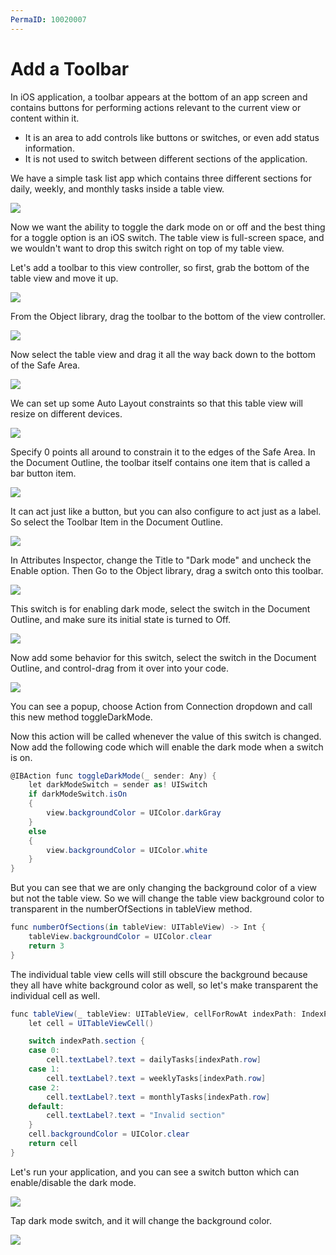 ```yaml
---
PermaID: 10020007
---
```


# Add a Toolbar

In iOS application, a toolbar appears at the bottom of an app screen and contains buttons for performing actions relevant to the current view or content within it. 

 - It is an area to add controls like buttons or switches, or even add status information. 
 - It is not used to switch between different sections of the application.

We have a simple task list app which contains three different sections for daily, weekly, and monthly tasks inside a table view.

<img src="images/toolbar1.png">

Now we want the ability to toggle the dark mode on or off and the best thing for a toggle option is an iOS switch. The table view is full-screen space, and we wouldn't want to drop this switch right on top of my table view. 

Let's add a toolbar to this view controller, so first, grab the bottom of the table view and move it up.

<img src="images/toolbar2.png">

From the Object library, drag the toolbar to the bottom of the view controller.

<img src="images/toolbar3.png">

Now select the table view and drag it all the way back down to the bottom of the Safe Area.

<img src="images/toolbar4.png">

We can set up some Auto Layout constraints so that this table view will resize on different devices.

<img src="images/toolbar5.png">

Specify 0 points all around to constrain it to the edges of the Safe Area. In the Document Outline, the toolbar itself contains one item that is called a bar button item. 

<img src="images/toolbar6.png">

It can act just like a button, but you can also configure to act just as a label. So select the Toolbar Item in the Document Outline.

<img src="images/toolbar7.png">

In Attributes Inspector, change the Title to "Dark mode" and uncheck the Enable option. Then Go to the Object library, drag a switch onto this toolbar. 

<img src="images/toolbar8.png">

This switch is for enabling dark mode, select the switch in the Document Outline, and make sure its initial state is turned to Off. 

<img src="images/toolbar9.png">

Now add some behavior for this switch, select the switch in the Document Outline, and control-drag from it over into your code. 

<img src="images/toolbar10.png">

You can see a popup, choose Action from Connection dropdown and call this new method toggleDarkMode.

Now this action will be called whenever the value of this switch is changed. Now add the following code which will enable the dark mode when a switch is on. 

```csharp
@IBAction func toggleDarkMode(_ sender: Any) {
    let darkModeSwitch = sender as! UISwitch
    if darkModeSwitch.isOn
    {
        view.backgroundColor = UIColor.darkGray
    }
    else
    {
        view.backgroundColor = UIColor.white
    }
}
```

But you can see that we are only changing the background color of a view but not the table view. So we will change the table view background color to transparent in the numberOfSections in tableView method.

```csharp
func numberOfSections(in tableView: UITableView) -> Int {
    tableView.backgroundColor = UIColor.clear
    return 3
}
```

The individual table view cells will still obscure the background because they all have white background color as well, so let's make transparent the individual cell as well. 

```csharp
func tableView(_ tableView: UITableView, cellForRowAt indexPath: IndexPath) -> UITableViewCell {
    let cell = UITableViewCell()

    switch indexPath.section {
    case 0:
        cell.textLabel?.text = dailyTasks[indexPath.row]
    case 1:
        cell.textLabel?.text = weeklyTasks[indexPath.row]
    case 2:
        cell.textLabel?.text = monthlyTasks[indexPath.row]
    default:
        cell.textLabel?.text = "Invalid section"
    }
    cell.backgroundColor = UIColor.clear
    return cell
}
```

Let's run your application, and you can see a switch button which can enable/disable the dark mode.
 
<img src="images/toolbar11.png">

Tap dark mode switch, and it will change the background color.

<img src="images/toolbar12.png">